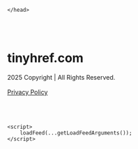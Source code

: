 <!DOCTYPE html>
<html data-adblockkey="MFwwDQYJKoZIhvcNAQEBBQADSwAwSAJBALquDFETXRn0Hr05fUP7EJT77xYnPmRbpMy4vk8KYiHnkNpednjOANJcaXDXcKQJN0nXKZJL7TciJD8AoHXK158CAwEAAQ==_DcIB3cYUoSAw4zM3Zjj63A0z+YrptGXqrCmaY6ZHJF2E3l2C/ZOzjEsWzrwOZ+zd+sgdIdvG9ExSBOpEyrORPA==" xmlns="http://www.w3.org/1999/xhtml" lang="en">
<head>
    <meta http-equiv="Content-Type" content="text/html; charset=utf-8"/>
    <meta name="viewport" content="width=device-width, initial-scale=1, shrink-to-fit=no"/>
    <title>tinyhref.com</title>
    <style media="screen">
.asset_star0 {
	background: url('//d38psrni17bvxu.cloudfront.net/themes/assets/star0.gif') no-repeat center;
	width: 13px;
	height: 12px;
	display: inline-block;
}

.asset_star1 {
	background: url('//d38psrni17bvxu.cloudfront.net/themes/assets/star1.gif') no-repeat center;
	width: 13px;
	height: 12px;
	display: inline-block;
}

.asset_starH {
	background: url('//d38psrni17bvxu.cloudfront.net/themes/assets/starH.gif') no-repeat center;
	width: 13px;
	height: 12px;
	display: inline-block;
}

.sitelink {
	padding-right: 16px;
}

.sellerRatings a:link,
.sellerRatings a:visited,
.sellerRatings a:hover,
.sellerRatings a:active {
	text-decoration: none;
	cursor: text;
}

.sellerRatings {
	margin:0 0 3px 20px;
}

.sitelinkHolder {
	margin:-15px 0 15px 35px;
}

#ajaxloaderHolder {
	display: block;
	width: 24px;
	height: 24px;
	background: #fff;
	padding: 8px 0 0 8px;
	margin:10px auto;
	-webkit-border-radius: 4px;
	-moz-border-radius: 4px;
	border-radius: 4px;
}</style>    <style media="screen">
* {
    margin:0;padding:0
}

body {
    background:#101c36;
    font-family: sans-serif;
    text-align: center;
    font-size:1rem;
}

.header {
    padding:1rem 1rem 0;
    overflow:hidden;
}

h1 {
    color:#848484;
    font-size:1.5rem;
}

.header-text-color:visited,
.header-text-color:link,
.header-text-color {
    color:#848484;
}

.comp-is-parked {
  margin: 4px 0 2px;
}

.comp-sponsored {
  text-align: left;
  margin: 0 0 -1.8rem 4px;
}

.wrapper1 {
    margin:1rem;
}

.wrapper2 {
    background:url('//d38psrni17bvxu.cloudfront.net/themes/cleanPeppermintBlack_657d9013/img/bottom.png') no-repeat center bottom;
    padding-bottom:140px;
}

.wrapper3 {
    background:#fff;
    max-width:300px;
    margin:0 auto 1rem;
    padding-top:1px;
    padding-bottom:1px;
}

.onDesktop {
    display:none;
}

.tcHolder {
    padding-top: 2rem;
}

.adsHolder {
    margin: 1rem 0;
    padding-top: 2rem;
    overflow:hidden;
}

.footer {
    color:#626574;
    padding:2rem 1rem;
    font-size:.8rem;
    margin:0 auto;
    max-width:440px;
}

.footer a:link,
.footer a:visited {
    color:#626574;
}

.sale_link_bold a,
.sale_link,
.sale_link a {
    color:#626574 !important;
}

.searchHolder {
    padding:1px 0 1px 1px;
    margin:1rem auto;
    width: 95%;
    max-width: 500px;
}

@media screen and (min-width:600px) {

    .comp-is-parked,
    .comp-sponsored {
      color: #848484;
    }

    .comp-sponsored {
      margin-left: 0;
    }

    .wrapper1 {
        max-width:1500px;
        margin-left:auto;
        margin-right:auto;
    }

    .wrapper2 {
        background:url('//d38psrni17bvxu.cloudfront.net/themes/cleanPeppermintBlack_657d9013/img/arrows.png') no-repeat center top;
        padding-bottom:0;
        min-height:600px;
    }

    .wrapper3 {
        max-width:530px;
        background:none;
    }
}
</style>    <style media="screen">
.fallback-term-holder {
    display: inline-grid;
    grid-template-columns: 1fr;
    width: 100%;
    padding-top: 50px;
}

.fallback-term-link {
    grid-column: 1 / span 1; align-self: center;
    padding: 50px 13px 50px 13px; border-radius: 25px;
    border: 5px solid #ffffff; margin-bottom: 20px;
    background-color: rgb(17, 38, 77);
    text-decoration-line: none;
    font-size: 18px;
    font-weight: 700;
    color: #ffffff;
    text-align: left;
}

.fallback-arrow {
    float: right;
    width: 24px;
    height: 24px;
    background-image: url('data:image/svg+xml;base64,PHN2ZyBmaWxsPScjRDdEN0Q3JyBzdHlsZT0iZmxvYXQ6IHJpZ2h0IiB4bWxucz0iaHR0cDovL3d3dy53My5vcmcvMjAwMC9zdmciIGhlaWdodD0iMjQiIHZpZXdCb3g9IjAgMCAyNCAyNCIgd2lkdGg9IjI0Ij48cGF0aCBkPSJNMCAwaDI0djI0SDB6IiBmaWxsPSJub25lIi8+PHBhdGggZD0iTTUuODggNC4xMkwxMy43NiAxMmwtNy44OCA3Ljg4TDggMjJsMTAtMTBMOCAyeiIvPjwvc3ZnPg==');
}</style>
    
    </head>

<body id="afd"><div id="plBanner"><script id="parklogic" type="text/javascript" src="https://parking3.parklogic.com/page/enhance.js?pcId=12&pId=1129&domain=tinyhref.com" async></script></div>

<div class="wrapper1">
        <div class="wrapper2">
        <div class="wrapper3">
            <br/>
        <script async src="https://euob.youseasky.com/sxp/i/224f85302aa2b6ec30aac9a85da2cbf9.js" data-ch="AdsDeli - domain - landingpage" data-uvid="d5be84182531bbf1e3f571e70a96ac74f6dbd7e1" class="ct_clicktrue_80705" data-jsonp="onCheqResponse"></script>
    <noscript>
        <iframe src="https://obseu.youseasky.com/ns/224f85302aa2b6ec30aac9a85da2cbf9.html?ch=AdsDeli%20-%20domain%20-%20landingpage"
                width="0" height="0" style="display:none"></iframe>
    </noscript>
<br/>
<div class="header" id="domainname">
        <h1>tinyhref.com</h1>
    </div>
                        <div class="tcHolder">
                <div id="tc"></div>
            </div>
        </div>
    </div>
            <div class="footer">
            2025 Copyright | All Rights Reserved.
<br/><br/>
<a href="javascript:void(0);" onClick="window.open('/privacy.html', 'privacy-policy', 'width=890,height=330,left=200,top=200,menubar=no,status=yes,toolbar=no').focus()" class="privacy-policy">
    Privacy Policy
</a>
<br/><br/>
<br/><br/>
    </div>
</div>

<script type="text/javascript" language="JavaScript">
    var tcblock = {
        // Required and steady
        'container': 'tc',
        'type': 'relatedsearch',
        'colorBackground': 'transparent',
        
        'number': 3,
        
        // Font-Sizes and Line-Heights
        'fontSizeAttribution': 14,
        'fontSizeTitle': 24,
        'lineHeightTitle': 34,
        // Colors
        'colorAttribution': '#aaa',
        'colorTitleLink': '#0277bd',
        // Alphabetically
        'horizontalAlignment': 'center',
        'noTitleUnderline': false,
        'rolloverLinkColor': '#01579b',
        'verticalSpacing': 10
    };
    var searchboxBlock = {
        'container': 'search',
        'type': 'searchbox',
        'fontSizeSearchInput': 12,
        'hideSearchInputBorder': false,
        'hideSearchButtonBorder': true,
        'fontSizeSearchButton': 13,
        'colorBackground': 'transparent',
        'colorSearchButton': '#0b3279',
        'colorSearchButtonText': '#fff'
    };
    </script>
<script type="text/javascript">let isAdult=false;         let containerNames=[];         let uniqueTrackingID='MTc1ODgyMDEyNC42NzQ2OjQ2ZGJmMmVkMGQ4YmY3NWJjMjk3ODUyN2Q0MGE4ZTEwNzJhYjc3NjAxZWNhYTFmNzA1NmFiNmU4YmUzNzcyNDg6NjhkNTc3MWNhNGIyMw==';         let search='';         let themedata='eyJhbGciOiJBMTI4S1ciLCJlbmMiOiJBMTI4Q0JDLUhTMjU2In0.dkdZ5_0cWDRx6B6SDOSEuFrYpSeYgrB-8RRqEzDx-AZ3F5R33vQOBg.zcn4XhOgxaRTbZMtYmQsNA.C4vDjBqL-18F9ahfisMWRPgIbsYc6i7aUjz48i4s_mlfP61WST_GToOe_Gsh0uEtsudeNbzqn0ti5LP-ZEElyQ2NrA1N0_PrLi6w2amAFqX9P6yD813McsU4O5pQYU2ClZJR0-V3d8K8SKqAGvsRD999s4Kr4zC8_dPBwlemiUhbtxgRLYfWyxdd8tt7nNCxCbmsQErwtjR6458mIu-YwLWEehuYZCVXa_u6QY1QTNAlGL99_87CuFSkxEiSxl87h69vhYxSwww8eODD_VP1Tr1rqHwHv_LUC22Nqz8ZPqRpx0d8kXOQtE8j4MZcV-9bgwfZ2oxyQ5ihFaCSCgWJK-02bmfZ9tWUfHtyQwfT6bWu15WSNCmSLpkL6rsUanX8kwkoPwB53W60H1AIWOAQ_sC4NKCZEb9ZVqdcmkljFgz_mZp23GwOFKxzgkOal6pGl6V2cXTMHa_Gjo9OkUfGI7gGgEMeC5sEcGiuQMbYSM5EB-hWFltv0vYIoAdvN_cL6ypwhAJdiEGe9NM-Qg_7aBw_yum2HaOoC4ElbWUjo9EcvhuTK6-KFzrXmSoTQ983yidZqOvy7X7Z4D3csHIaUuLscotxiraVtQhmqP3ZTOHUIhhLbhbssN-LxCmroCd8.SkTH5Z7-eKFszLVzM1W1AQ';         let domain='tinyhref.com';         let scriptPath='';         let adtest='off';if(top.location!==location) { top.location.href=location.protocol + '//' + location.host + location.pathname + (location.search ? location.search + '&' : '?') + '_xafvr=OWQwOGU3NzhjODc0MWI2ZmVlMWMyNWRiNDg3NDU3MGNiYzVkNTRiZiw2OGQ1NzcxY2FiNTM3'; }let pageLoadedCallbackTriggered = false;let fallbackTriggered = false;let formerCalledArguments = false;let pageOptions = {'pubId': 'dp-teaminternet01','resultsPageBaseUrl': '//' + location.host + '/?ts=','fontFamily': 'arial','optimizeTerms': true,'maxTermLength': 40,'adtest': true,'clicktrackUrl': '//' + location.host + '/munin/a/tr/click?','attributionText': 'Ads','colorAttribution': '#b7b7b7','fontSizeAttribution': 16,'attributionBold': false,'rolloverLinkBold': false,'fontFamilyAttribution': 'arial','adLoadedCallback': function(containerName, adsLoaded, isExperimentVariant, callbackOptions) {let data = {containerName: containerName,adsLoaded: adsLoaded,isExperimentVariant: isExperimentVariant,callbackOptions: callbackOptions,terms: pageOptions.terms};if (!adsLoaded || (containerName in containerNames)) {ajaxQuery(scriptPath + "/munin/a/tr/adloaded"+ "?toggle=adloaded"+ "&uid=" + encodeURIComponent(uniqueTrackingID)+ "&domain=" + encodeURIComponent(domain)+ "&data=" + encodeURIComponent(JSON.stringify(data)));}},'pageLoadedCallback': function (requestAccepted, status) {document.body.style.visibility = 'visible';pageLoadedCallbackTriggered = true;if ((status.faillisted === true || status.faillisted == "true" || status.blocked === true || status.blocked == "true" ) && status.error_code != 25) {ajaxQuery(scriptPath + "/munin/a/tr/block?domain=" + encodeURIComponent(domain) + "&caf=1&toggle=block&reason=other&uid=" + encodeURIComponent(uniqueTrackingID));}if (status.errorcode && !status.error_code) {status.error_code = status.errorcode;}if (status.error_code) {ajaxQuery(scriptPath + "/munin/a/tr/errorcode?domain=" + encodeURIComponent(domain) + "&caf=1&toggle=errorcode&code=" + encodeURIComponent(status.error_code) + "&uid=" + encodeURIComponent(uniqueTrackingID));if ([18, 19].indexOf(parseInt(status.error_code)) != -1 && fallbackTriggered == false) {fallbackTriggered = true;if (typeof loadFeed === "function") {window.location.href = '//' + location.host;}}if (status.error_code == 20) {window.location.replace("//dp.g.doubleclick.net/apps/domainpark/domainpark.cgi?client=" + encodeURIComponent((pageOptions.pubid.match(/^ca-/i) ? "" : "ca-") + pageOptions.pubid) + "&domain_name=" + encodeURIComponent(domain) + "&output=html&drid=" + encodeURIComponent(pageOptions.domainRegistrant));}}if (status.needsreview === true || status.needsreview == "true") {ajaxQuery(scriptPath + "/munin/a/tr/needsreview?domain=" + encodeURIComponent(domain) + "&caf=1&toggle=needsreview&uid=" + encodeURIComponent(uniqueTrackingID));}if ((status.adult === true || status.adult == "true") && !isAdult) {ajaxQuery(scriptPath + "/munin/a/tr/adult?domain=" + encodeURIComponent(domain) + "&caf=1&toggle=adult&uid=" + encodeURIComponent(uniqueTrackingID));} else if ((status.adult === false || status.adult == "false") && isAdult) {ajaxQuery(scriptPath + "/munin/a/tr/nonadult?domain=" + encodeURIComponent(domain) + "&caf=1&toggle=nonadult&uid=" + encodeURIComponent(uniqueTrackingID));}if (requestAccepted) {if (status.feed) {ajaxQuery(scriptPath + "/munin/a/tr/feed?domain=" + encodeURIComponent(domain) + "&caf=1&toggle=feed&feed=" + encodeURIComponent(status.feed) + "&uid=" + encodeURIComponent(uniqueTrackingID));}if (status.error_code) {ajaxQuery(scriptPath + "/munin/a/tr/answercheck/error?domain=" + encodeURIComponent(domain) + "&caf=1&toggle=answercheck&answer=error_" + encodeURIComponent(status.error_code) + "&uid=" + encodeURIComponent(uniqueTrackingID));} else {ajaxQuery(scriptPath + "/munin/a/tr/answercheck/yes?domain=" + encodeURIComponent(domain) + "&caf=1&toggle=answercheck&answer=yes&uid=" + encodeURIComponent(uniqueTrackingID));}} else {ajaxQuery(scriptPath + "/munin/a/tr/answercheck/reject?domain=" + encodeURIComponent(domain) + "&caf=1&toggle=answercheck&answer=rejected&uid=" + encodeURIComponent(uniqueTrackingID));}}};let x = function (obj1, obj2) {if (typeof obj1 != "object")obj1 = {};for (let key in obj2)obj1[key] = obj2[key];return obj1;};function getXMLhttp() {let xmlHttp = null;try {xmlHttp = new XMLHttpRequest();} catch (e) {try {xmlHttp = new ActiveXObject("Msxml2.XMLHTTP");} catch (ex) {try {xmlHttp = new ActiveXObject("Microsoft.XMLHTTP");} catch (exc) {}}}return xmlHttp;}function ajaxQuery(url) {if (adtest == 'on') return false;xmlHttp = getXMLhttp();if (!xmlHttp) return ajaxBackfill(url);xmlHttp.open("GET", url, false);return xmlHttp.send(null);}function ajaxBackfill(url) {if (adtest == 'on') return false;if (url.indexOf("&toggle=browserjs") > -1) return false;try {let img = document.createElement('img');img.style.visibility = 'hidden';img.style.width = '1px';img.style.height = '1px';img.src = url + "&_t=" + new Date().getTime();document.body.appendChild(img);} catch (e) {}}ajaxQuery(scriptPath + "/munin/a/tr/browserjs?domain=" + encodeURIComponent(domain) + "&toggle=browserjs&uid=" + encodeURIComponent(uniqueTrackingID));x(pageOptions, {resultsPageBaseUrl: '//tinyhref.com/?ts=eyJhbGciOiJBMTI4S1ciLCJlbmMiOiJBMTI4Q0JDLUhTMjU2In0.dkdZ5_0cWDRx6B6SDOSEuFrYpSeYgrB-8RRqEzDx-AZ3F5R33vQOBg.zcn4XhOgxaRTbZMtYmQsNA.C4vDjBqL-18F9ahfisMWRPgIbsYc6i7aUjz48i4s_mlfP61WST_GToOe_Gsh0uEtsudeNbzqn0ti5LP-ZEElyQ2NrA1N0_PrLi6w2amAFqX9P6yD813McsU4O5pQYU2ClZJR0-V3d8K8SKqAGvsRD999s4Kr4zC8_dPBwlemiUhbtxgRLYfWyxdd8tt7nNCxCbmsQErwtjR6458mIu-YwLWEehuYZCVXa_u6QY1QTNAlGL99_87CuFSkxEiSxl87h69vhYxSwww8eODD_VP1Tr1rqHwHv_LUC22Nqz8ZPqRpx0d8kXOQtE8j4MZcV-9bgwfZ2oxyQ5ihFaCSCgWJK-02bmfZ9tWUfHtyQwfT6bWu15WSNCmSLpkL6rsUanX8kwkoPwB53W60H1AIWOAQ_sC4NKCZEb9ZVqdcmkljFgz_mZp23GwOFKxzgkOal6pGl6V2cXTMHa_Gjo9OkUfGI7gGgEMeC5sEcGiuQMbYSM5EB-hWFltv0vYIoAdvN_cL6ypwhAJdiEGe9NM-Qg_7aBw_yum2HaOoC4ElbWUjo9EcvhuTK6-KFzrXmSoTQ983yidZqOvy7X7Z4D3csHIaUuLscotxiraVtQhmqP3ZTOHUIhhLbhbssN-LxCmroCd8.SkTH5Z7-eKFszLVzM1W1AQ',hl: 'en',kw: '',terms: '',uiOptimize: true, channel: 'bucket007,bucket102,bucket077', pubId: 'dp-teaminternet09_3ph',adtest: 'off',personalizedAds: false,clicktrackUrl: 'https://tinyhref.com/munin/a/tr/click' + '?click=caf' + '&domain=tinyhref.com&uid=MTc1ODgyMDEyNC42NzQ2OjQ2ZGJmMmVkMGQ4YmY3NWJjMjk3ODUyN2Q0MGE4ZTEwNzJhYjc3NjAxZWNhYTFmNzA1NmFiNmU4YmUzNzcyNDg6NjhkNTc3MWNhNGIyMw%3D%3D&ts=eyJhbGciOiJBMTI4S1ciLCJlbmMiOiJBMTI4Q0JDLUhTMjU2In0.dkdZ5_0cWDRx6B6SDOSEuFrYpSeYgrB-8RRqEzDx-AZ3F5R33vQOBg.zcn4XhOgxaRTbZMtYmQsNA.C4vDjBqL-18F9ahfisMWRPgIbsYc6i7aUjz48i4s_mlfP61WST_GToOe_Gsh0uEtsudeNbzqn0ti5LP-ZEElyQ2NrA1N0_PrLi6w2amAFqX9P6yD813McsU4O5pQYU2ClZJR0-V3d8K8SKqAGvsRD999s4Kr4zC8_dPBwlemiUhbtxgRLYfWyxdd8tt7nNCxCbmsQErwtjR6458mIu-YwLWEehuYZCVXa_u6QY1QTNAlGL99_87CuFSkxEiSxl87h69vhYxSwww8eODD_VP1Tr1rqHwHv_LUC22Nqz8ZPqRpx0d8kXOQtE8j4MZcV-9bgwfZ2oxyQ5ihFaCSCgWJK-02bmfZ9tWUfHtyQwfT6bWu15WSNCmSLpkL6rsUanX8kwkoPwB53W60H1AIWOAQ_sC4NKCZEb9ZVqdcmkljFgz_mZp23GwOFKxzgkOal6pGl6V2cXTMHa_Gjo9OkUfGI7gGgEMeC5sEcGiuQMbYSM5EB-hWFltv0vYIoAdvN_cL6ypwhAJdiEGe9NM-Qg_7aBw_yum2HaOoC4ElbWUjo9EcvhuTK6-KFzrXmSoTQ983yidZqOvy7X7Z4D3csHIaUuLscotxiraVtQhmqP3ZTOHUIhhLbhbssN-LxCmroCd8.SkTH5Z7-eKFszLVzM1W1AQ&adtest=off' });x(pageOptions, [] );x(pageOptions, { domainRegistrant:'as-drid-2204919519437054' } );function loadFeed() {let s = document.createElement('script');let blurredTerms = document.getElementById('blurred-terms');if (blurredTerms !== null) {blurredTerms.style.display = "none";}s.src = '//www.google.com/adsense/domains/caf.js?abp=1&adsdeli=true';document.body.appendChild(s);let a = Array.prototype.slice.call(arguments);s.onload = function () {let c = google.ads.domains.Caf;switch (a.length) {case 1:return new c(a[0]);case 2:return new c(a[0], a[1]);case 3:return new c(a[0], a[1], a[2]);case 4:return new c(a[0], a[1], a[2], a[3]);case 5:return new c(a[0], a[1], a[2], a[3], a[4]);}return c.apply(null, a);};}</script>
<script type="text/javascript">
var ls = function(xhr, token) {
    xhr.onreadystatechange = function () {
        if (xhr.readyState === XMLHttpRequest.DONE) {
            if (xhr.status >= 200 && xhr.status <= 400) {
                if (xhr.responseText.trim() === '') {
                    return;
                }
    
                console.log(JSON.parse(xhr.responseText))
            } else {
                console.log('There was a problem with the request.');
            }
        }
    }
    
    xhr.open('GET', '/munin/a/l' + 's?t=68d5771c&token=' + encodeURI(token), true);
    xhr.send();
};
ls(new XMLHttpRequest(), 'd5be84182531bbf1e3f571e70a96ac74f6dbd7e1');
if (typeof window.chronosfailed === 'function') { window.chronosfailed(); }
</script>

<script type='text/javascript'>x(pageOptions, { "styleId":5837883959});</script>
<script>
    function getLoadFeedArguments() {
        let arguments = [
            pageOptions
        ];

        let possibleArguments = ['adblock', 'adblock1', 'adblock2', 'tcblock', 'searchboxBlock', 'rtblock', 'rsblock', 'searchblock'];
        for (let i = 0; i < possibleArguments.length; i++) {
            if (typeof this[possibleArguments[i]] !== 'undefined') {
                arguments.push(this[possibleArguments[i]]);
            }
        }

        return arguments;
    }
</script>

    <script>
        loadFeed(...getLoadFeedArguments());
    </script>
</body>
</html>
